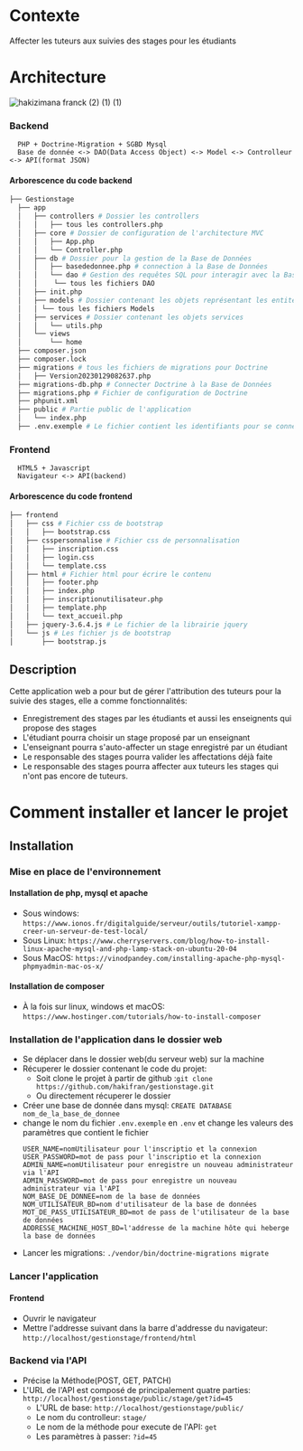 # Contexte
Affecter les tuteurs aux suivies des stages pour les étudiants
# Architecture
![hakizimana franck (2) (1) (1)](https://github.com/hakifran/gestionstage/assets/19631540/6955ea86-7392-4fa0-880e-cc0dee293098)
### Backend
```
  PHP + Doctrine-Migration + SGBD Mysql
  Base de donnée <-> DAO(Data Access Object) <-> Model <-> Controlleur <-> API(format JSON)
```
#### Arborescence du code backend
```bash
├── Gestionstage
  ├── app
  │   ├── controllers # Dossier les controllers
  │   │   ├── tous les controllers.php
  │   ├── core # Dossier de configuration de l'architecture MVC
  │   │   ├── App.php
  │   │   └── Controller.php
  │   ├── db # Dossier pour la gestion de la Base de Données
  │   │   ├── basededonnee.php # connection à la Base de Données
  │   │   └── dao # Gestion des requêtes SQL pour interagir avec la Base de Données
  │   │    └── tous les fichiers DAO
  │   ├── init.php
  │   ├── models # Dossier contenant les objets représentant les entités de la Base de Données
  │   │ └── tous les fichiers Models
  │   ├── services # Dossier contenant les objets services
  │   │   └── utils.php
  │   └── views
  │       └── home
  ├── composer.json
  ├── composer.lock
  ├── migrations # tous les fichiers de migrations pour Doctrine
  │   ├── Version20230129082637.php
  ├── migrations-db.php # Connecter Doctrine à la Base de Données
  ├── migrations.php # Fichier de configuration de Doctrine
  ├── phpunit.xml
  ├── public # Partie public de l'application
  │   └── index.php
  ├── .env.exemple # Le fichier contient les identifiants pour se connecter au service web de l'application
```
### Frontend
```
  HTML5 + Javascript
  Navigateur <-> API(backend)
```
#### Arborescence du code frontend
``` bash
├── frontend
│   ├── css # Fichier css de bootstrap
│   │   ├── bootstrap.css
│   ├── csspersonnalise # Fichier css de personnalisation
│   │   ├── inscription.css
│   │   ├── login.css
│   │   └── template.css
│   ├── html # Fichier html pour écrire le contenu
│   │   ├── footer.php
│   │   ├── index.php
│   │   ├── inscriptionutilisateur.php
│   │   ├── template.php
│   │   └── text_accueil.php
│   ├── jquery-3.6.4.js # Le fichier de la librairie jquery
│   └── js # Les fichier js de bootstrap
│       ├── bootstrap.js
```
## Description
Cette application web a pour but de gérer l'attribution des tuteurs pour la suivie des stages, elle a comme fonctionnalités:
- Enregistrement des stages par les étudiants et aussi les enseignents qui propose des stages
- L'étudiant pourra choisir un stage proposé par un enseignant
- L'enseignant pourra s'auto-affecter un stage enregistré par un étudiant
- Le responsable des stages pourra valider les affectations déjà faite
- Le responsable des stages pourra affecter aux tuteurs les stages qui n'ont pas encore de tuteurs.

# Comment installer et lancer le projet

## Installation

### Mise en place de l'environnement
#### Installation de php, mysql et apache
- Sous windows: `https://www.ionos.fr/digitalguide/serveur/outils/tutoriel-xampp-creer-un-serveur-de-test-local/`
- Sous Linux: `https://www.cherryservers.com/blog/how-to-install-linux-apache-mysql-and-php-lamp-stack-on-ubuntu-20-04`
- Sous MacOS: `https://vinodpandey.com/installing-apache-php-mysql-phpmyadmin-mac-os-x/`

#### Installation de composer
- À la fois sur linux, windows et macOS: `https://www.hostinger.com/tutorials/how-to-install-composer`

### Installation de l'application dans le dossier web
- Se déplacer dans le dossier web(du serveur web) sur la machine
- Récuperer le dossier contenant le code du projet: 
    - Soit clone le projet à partir de github :`git clone https://github.com/hakifran/gestionstage.git`
    - Ou directement récuperer le dossier
- Créer une base de donnée dans mysql: `CREATE DATABASE nom_de_la_base_de_donnee`
- change le nom du fichier `.env.exemple` en `.env` et change les valeurs des paramètres que contient le fichier 
    ```
    USER_NAME=nomUtilisateur pour l'inscriptio et la connexion
    USER_PASSWORD=mot de pass pour l'inscriptio et la connexion
    ADMIN_NAME=nomUtilisateur pour enregistre un nouveau administrateur via l'API
    ADMIN_PASSWORD=mot de pass pour enregistre un nouveau administrateur via l'API
    NOM_BASE_DE_DONNEE=nom de la base de données
    NOM_UTILISATEUR_BD=nom d'utilisateur de la base de données
    MOT_DE_PASS_UTILISATEUR_BD=mot de pass de l'utilisateur de la base de données 
    ADDRESSE_MACHINE_HOST_BD=l'addresse de la machine hôte qui heberge la base de données
    ```
- Lancer les migrations: `./vendor/bin/doctrine-migrations migrate`

### Lancer l'application
#### Frontend
- Ouvrir le navigateur
- Mettre l'addresse suivant dans la barre d'addresse du navigateur: `http://localhost/gestionstage/frontend/html`
### Backend via l'API
- Précise la Méthode(POST, GET, PATCH)
- L'URL de l'API est composé de principalement quatre parties: `http://localhost/gestionstage/public/stage/get?id=45`
    - L'URL de base: `http://localhost/gestionstage/public/` 
    - Le nom du controlleur: `stage/`
    - Le nom de la méthode pour execute de l'API: `get`
    - Les paramètres à passer: `?id=45`
  


